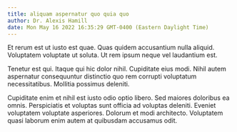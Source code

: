 ```yaml
---
title: aliquam aspernatur quo quia quo
author: Dr. Alexis Hamill
date: Mon May 16 2022 16:35:29 GMT-0400 (Eastern Daylight Time)
---
```

Et rerum est ut iusto est quae. Quas quidem accusantium nulla aliquid. Voluptatem voluptate ut soluta. Ut rem ipsum neque vel laudantium est.

 Tenetur est qui. Itaque qui hic dolor nihil. Cupiditate eius modi. Nihil autem aspernatur consequuntur distinctio quo rem corrupti voluptatum necessitatibus. Mollitia possimus deleniti.

 Cupiditate enim et nihil est iusto odio optio libero. Sed maiores doloribus ea omnis. Perspiciatis et voluptas sunt officia ad voluptas deleniti. Eveniet voluptatem voluptate asperiores. Dolorum et modi architecto. Voluptatem quasi laborum enim autem at quibusdam accusamus odit.